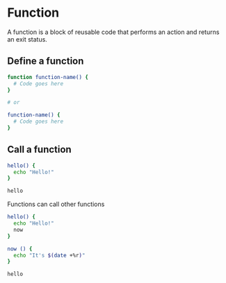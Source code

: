 # Function

A function is a block of reusable code that performs an action and returns an exit status.

## Define a function

```sh
function function-name() {
  # Code goes here
}

# or

function-name() {
  # Code goes here
}
```

## Call a function

```sh
hello() {
  echo "Hello!"
}

hello
```

Functions can call other functions
```sh
hello() {
  echo "Hello!"
  now
}

now () {
  echo "It's $(date +%r)"
}

hello
```
